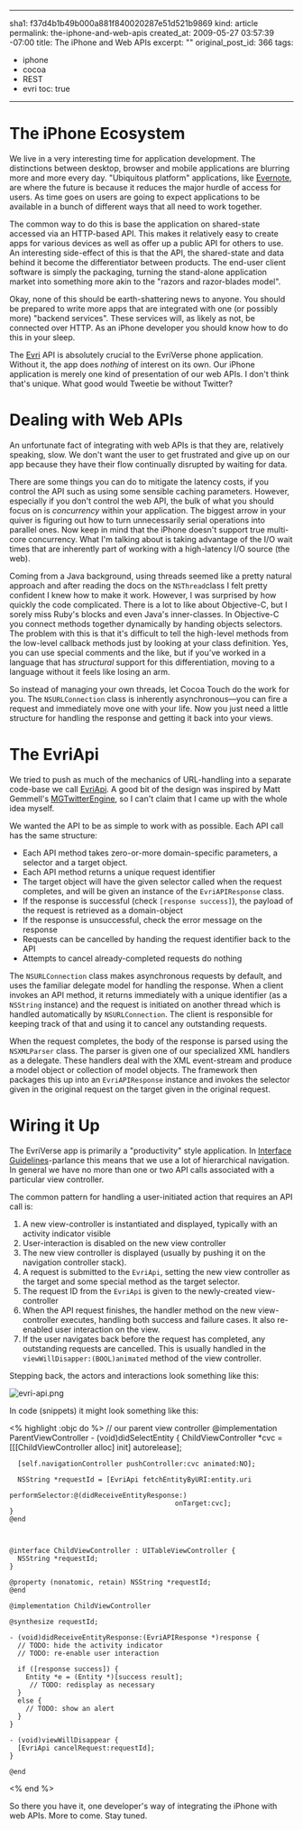 ----- 
sha1: f37d4b1b49b000a881f840020287e51d521b9869
kind: article
permalink: the-iphone-and-web-apis
created_at: 2009-05-27 03:57:39 -07:00
title: The iPhone and Web APIs
excerpt: ""
original_post_id: 366
tags: 
- iphone
- cocoa
- REST
- evri
toc: true
-----
# The iPhone Ecosystem

We live in a very interesting time for application development. The distinctions between desktop, browser and mobile applications are blurring more and more every day. "Ubiquitous platform" applications, like [Evernote](http://evernote.com), are where the future is because it reduces the major hurdle of access for users. As time goes on users are going to expect applications to be available in a bunch of different ways that all need to work together.

The common way to do this is base the application on shared-state accessed via an HTTP-based API. This makes it relatively easy to create apps for various devices as well as offer up a public API for others to use. An interesting side-effect of this is that the API, the shared-state and data behind it become the differentiator between products. The end-user client software is simply the packaging, turning the stand-alone application market into something more akin to the "razors and razor-blades model".

Okay, none of this should be earth-shattering news to anyone. You should be prepared to write more apps that are integrated with one (or possibly more) "backend services". These services will, as likely as not, be connected over HTTP. As an iPhone developer you should know how to do this in your sleep.

The [Evri](http://www.evri.com) API is absolutely crucial to the EvriVerse phone application. Without it, the app does _nothing_ of interest on its own. Our iPhone application is merely one kind of presentation of our web APIs. I don't think that's unique. What good would Tweetie be without Twitter?

# Dealing with Web APIs

An unfortunate fact of integrating with web APIs is that they are, relatively speaking, slow. We don't want the user to get frustrated and give up on our app because they have their flow continually disrupted by waiting for data.

There are some things you can do to mitigate the latency costs, if you control the API such as using some sensible caching parameters. However, especially if you don't control the web API, the bulk of what you should focus on is _concurrency_ within your application. The biggest arrow in your quiver is figuring out how to turn unnecessarily serial operations into parallel ones. Now keep in mind that the iPhone doesn't support true multi-core concurrency. What I'm talking about is taking advantage of the I/O wait times that are inherently part of working with a high-latency I/O source (the web).

Coming from a Java background, using threads seemed like a pretty natural approach and after reading the docs on the `NSThread`class I felt pretty confident I knew how to make it work. However, I was surprised by how quickly the code complicated. There is a lot to like about Objective-C, but I sorely miss Ruby's blocks and even Java's inner-classes. In Objective-C you connect methods together dynamically by handing objects selectors. The problem with this is that it's difficult to tell the high-level methods from the low-level callback methods just by looking at your class definition. Yes, you can use special comments and the like, but if you've worked in a language that has _structural_ support for this differentiation, moving to a language without it feels like losing an arm.

So instead of managing your own threads, let Cocoa Touch do the work for you. The `NSURLConnection` class is inherently asynchronous&mdash;you can fire a request and immediately move one with your life. Now you just need a little structure for handling the response and getting it back into your views.

# The EvriApi

We tried to push as much of the mechanics of URL-handling into a separate code-base we call [EvriApi](http://github.com/evri/EvriApi). A good bit of the design was inspired by Matt Gemmell's [MGTwitterEngine](http://mattgemmell.com/2008/02/22/mgtwitterengine-twitter-from-cocoa), so I can't claim that I came up with the whole idea myself.

We wanted the API to be as simple to work with as possible. Each API call has the same structure:
*  Each API method takes zero-or-more domain-specific parameters, a selector and a target object.
*  Each API method returns a unique request identifier
*  The target object will have the given selector called when the request completes, and will be given an instance of the `EvriAPIResponse` class.
*  If the response is successful (check `[response success]`), the payload of the request is retrieved as a domain-object
*  If the response is unsuccessful, check the error message on the response
*  Requests can be cancelled by handing the request identifier back to the API
*  Attempts to cancel already-completed requests do nothing


The `NSURLConnection` class makes asynchronous requests by default, and uses the familiar delegate model for handling the response. When a client invokes an API method, it returns immediately with a unique identifier (as a `NSString` instance) and the request is initiated on another thread which is handled automatically by `NSURLConnection`. The client is responsible for keeping track of that and using it to cancel any outstanding requests.

When the request completes, the body of the response is parsed using the `NSXMLParser` class. The parser is given one of our specialized XML handlers as a delegate. These handlers deal with the XML event-stream and produce a model object or collection of model objects. The framework then packages this up into an `EvriAPIResponse` instance and invokes the selector given in the original request on the target given in the original request.

# Wiring it Up

The EvriVerse app is primarily a "productivity" style application. In [Interface Guidelines](http://developer.apple.com/iPhone/library/documentation/UserExperience/Conceptual/MobileHIG/Introduction/Introduction.html)-parlance this means that we use a lot of hierarchical navigation. In general we have no more than one or two API calls associated with a particular view controller. 

The common pattern for handling a user-initiated action that requires an API call is:

1.  A new view-controller is instantiated and displayed, typically with an activity indicator visible
2.  User-interaction is disabled on the new view controller
3.  The new view controller is displayed (usually by pushing it on the navigation controller stack).
4.  A request is submitted to the `EvriApi`, setting the new view controller as the target and some special method as the target selector.
5.  The request ID from the `EvriApi` is given to the newly-created view-controller
6.  When the API request finishes, the handler method on the new view-controller executes, handling both success and failure cases. It also re-enabled user interaction on the view.
7.  If the user navigates back before the request has completed, any outstanding requests are cancelled. This is usually handled in the `viewWillDisapper:(BOOL)animated` method of the view controller.

Stepping back, the actors and interactions look something like this:

![evri-api.png](/images/2009/05/evri-api.png)

In code (snippets) it might look something like this:

<% highlight :objc do %>
    // our parent view controller
    @implementation ParentViewController
    - (void)didSelectEntity {
      ChildViewController *cvc = [[[ChildViewController alloc] init] autorelease];
    
      [self.navigationController pushController:cvc animated:NO];
    
      NSString *requestId = [EvriApi fetchEntityByURI:entity.uri
                                      performSelector:@(didReceiveEntityResponse:)
                                             onTarget:cvc];
    }
    @end



    @interface ChildViewController : UITableViewController {
      NSString *requestId;
    }
    
    @property (nonatomic, retain) NSString *requestId;
    @end
    
    @implementation ChildViewController
    
    @synthesize requestId;
    
    - (void)didReceiveEntityResponse:(EvriAPIResponse *)response {
      // TODO: hide the activity indicator
      // TODO: re-enable user interaction
    
      if ([response success]) {
        Entity *e = (Entity *)[success result];
    	 // TODO: redisplay as necessary
      }
      else {
        // TODO: show an alert
      }
    }
    
    - (void)viewWillDisappear {
      [EvriApi cancelRequest:requestId];
    }
    
    @end
<% end %>

So there you have it, one developer's way of integrating the iPhone with web APIs. More to come. Stay tuned.
